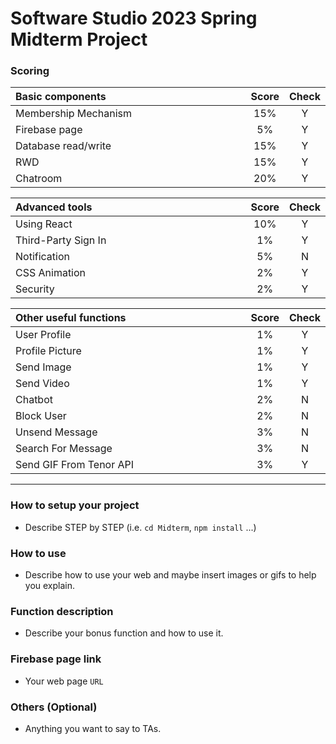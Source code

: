 # Software Studio 2023 Spring Midterm Project

### Scoring

| **Basic components**                             | **Score** | **Check** |
| :----------------------------------------------- | :-------: | :-------: |
| Membership Mechanism                             | 15%       | Y         |
| Firebase page                                    | 5%        | Y         |
| Database read/write                              | 15%       | Y         |
| RWD                                              | 15%       | Y         |
| Chatroom                                         | 20%       | Y         |

| **Advanced tools**                               | **Score** | **Check** |
| :----------------------------------------------- | :-------: | :-------: |
| Using React                                      | 10%       | Y         |
| Third-Party Sign In                              | 1%        | Y         |
| Notification                                     | 5%        | N         |
| CSS Animation                                    | 2%        | Y         |
| Security                                         | 2%        | Y         |

| **Other useful functions**                       | **Score** | **Check** |
| :----------------------------------------------- | :-------: | :-------: |
| User Profile                                     | 1%        | Y         |
| Profile Picture                                  | 1%        | Y         |
| Send Image                                       | 1%        | Y         |
| Send Video                                       | 1%        | Y         |
| Chatbot                                          | 2%        | N         |
| Block User                                       | 2%        | N         |
| Unsend Message                                   | 3%        | N         |
| Search For Message                               | 3%        | N         |
| Send GIF From Tenor API                          | 3%        | Y         |


---

### How to setup your project

-  Describe STEP by STEP (i.e. `cd Midterm`, `npm install` ...)

### How to use 

- Describe how to use your web and maybe insert images or gifs to help you explain.

### Function description

- Describe your bonus function and how to use it.

### Firebase page link

- Your web page `URL`

### Others (Optional)

- Anything you want to say to TAs.

<style>
table th{
    width: 100%;
}
</style>